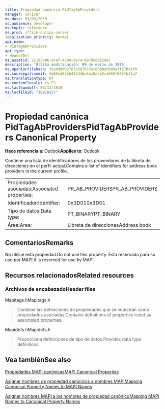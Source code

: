 ```yaml
---
title: Propiedad canónica PidTagAbProviders
manager: soliver
ms.date: 03/09/2015
ms.audience: Developer
ms.topic: reference
ms.prod: office-online-server
localization_priority: Normal
api_name:
- PidTagAbProviders
api_type:
- HeaderDef
ms.assetid: 26195406-dcef-4504-bb74-d0705d952897
description: 'Última modificación: 09 de marzo de 2015'
ms.openlocfilehash: 39abd90027d7a3d767da186b0dab0ba7f278e4f0
ms.sourcegitcommit: 9d60cd82b5413446e5bc8ace2cd689f683fb41a7
ms.translationtype: MT
ms.contentlocale: es-ES
ms.lasthandoff: 06/11/2018
ms.locfileid: "19819137"
---
```

# <a name="pidtagabproviders-canonical-property"></a><span data-ttu-id="01cf1-103">Propiedad canónica PidTagAbProviders</span><span class="sxs-lookup"><span data-stu-id="01cf1-103">PidTagAbProviders Canonical Property</span></span>

  
  
<span data-ttu-id="01cf1-104">**Hace referencia a**: Outlook</span><span class="sxs-lookup"><span data-stu-id="01cf1-104">**Applies to**: Outlook</span></span> 
  
<span data-ttu-id="01cf1-105">Contiene una lista de identificadores de los proveedores de la libreta de direcciones en el perfil actual.</span><span class="sxs-lookup"><span data-stu-id="01cf1-105">Contains a list of identifiers for address book providers in the current profile.</span></span> 
  
|||
|:-----|:-----|
|<span data-ttu-id="01cf1-106">Propiedades asociadas:</span><span class="sxs-lookup"><span data-stu-id="01cf1-106">Associated properties:</span></span>  <br/> |<span data-ttu-id="01cf1-107">PR_AB_PROVIDERS</span><span class="sxs-lookup"><span data-stu-id="01cf1-107">PR_AB_PROVIDERS</span></span>  <br/> |
|<span data-ttu-id="01cf1-108">Identificador:</span><span class="sxs-lookup"><span data-stu-id="01cf1-108">Identifier:</span></span>  <br/> |<span data-ttu-id="01cf1-109">0x3D01</span><span class="sxs-lookup"><span data-stu-id="01cf1-109">0x3D01</span></span>  <br/> |
|<span data-ttu-id="01cf1-110">Tipo de datos:</span><span class="sxs-lookup"><span data-stu-id="01cf1-110">Data type:</span></span>  <br/> |<span data-ttu-id="01cf1-111">PT_BINARY</span><span class="sxs-lookup"><span data-stu-id="01cf1-111">PT_BINARY</span></span>  <br/> |
|<span data-ttu-id="01cf1-112">Área:</span><span class="sxs-lookup"><span data-stu-id="01cf1-112">Area:</span></span>  <br/> |<span data-ttu-id="01cf1-113">Libreta de direcciones</span><span class="sxs-lookup"><span data-stu-id="01cf1-113">Address book</span></span>  <br/> |
   
## <a name="remarks"></a><span data-ttu-id="01cf1-114">Comentarios</span><span class="sxs-lookup"><span data-stu-id="01cf1-114">Remarks</span></span>

<span data-ttu-id="01cf1-115">No utilice esta propiedad.</span><span class="sxs-lookup"><span data-stu-id="01cf1-115">Do not use this property.</span></span> <span data-ttu-id="01cf1-116">Está reservado para su uso por MAPI.</span><span class="sxs-lookup"><span data-stu-id="01cf1-116">It is reserved for use by MAPI.</span></span>
  
## <a name="related-resources"></a><span data-ttu-id="01cf1-117">Recursos relacionados</span><span class="sxs-lookup"><span data-stu-id="01cf1-117">Related resources</span></span>

### <a name="header-files"></a><span data-ttu-id="01cf1-118">Archivos de encabezado</span><span class="sxs-lookup"><span data-stu-id="01cf1-118">Header files</span></span>

<span data-ttu-id="01cf1-119">Mapitags.h</span><span class="sxs-lookup"><span data-stu-id="01cf1-119">Mapitags.h</span></span>
  
> <span data-ttu-id="01cf1-120">Contiene las definiciones de propiedades que se muestran como propiedades asociadas.</span><span class="sxs-lookup"><span data-stu-id="01cf1-120">Contains definitions of properties listed as associated properties.</span></span>
    
<span data-ttu-id="01cf1-121">Mapidefs.h</span><span class="sxs-lookup"><span data-stu-id="01cf1-121">Mapidefs.h</span></span>
  
> <span data-ttu-id="01cf1-122">Proporciona definiciones de tipo de datos.</span><span class="sxs-lookup"><span data-stu-id="01cf1-122">Provides data type definitions.</span></span>
    
## <a name="see-also"></a><span data-ttu-id="01cf1-123">Vea también</span><span class="sxs-lookup"><span data-stu-id="01cf1-123">See also</span></span>



[<span data-ttu-id="01cf1-124">Propiedades MAPI canónicas</span><span class="sxs-lookup"><span data-stu-id="01cf1-124">MAPI Canonical Properties</span></span>](mapi-canonical-properties.md)
  
[<span data-ttu-id="01cf1-125">Asignar nombres de propiedad canónicos a nombres MAPI</span><span class="sxs-lookup"><span data-stu-id="01cf1-125">Mapping Canonical Property Names to MAPI Names</span></span>](mapping-canonical-property-names-to-mapi-names.md)
  
[<span data-ttu-id="01cf1-126">Asignar nombres MAPI a los nombres de propiedad canónico</span><span class="sxs-lookup"><span data-stu-id="01cf1-126">Mapping MAPI Names to Canonical Property Names</span></span>](mapping-mapi-names-to-canonical-property-names.md)

